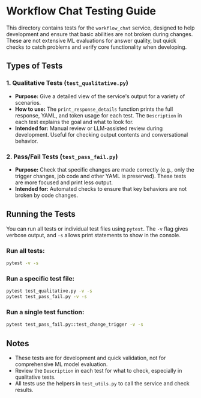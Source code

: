 # Workflow Chat Testing Guide

This directory contains tests for the `workflow_chat` service, designed to help development and ensure that basic abilities are not broken during changes. These are not extensive ML evaluations for answer quality, but quick checks to catch problems and verify core functionality when developing.

## Types of Tests

### 1. Qualitative Tests (`test_qualitative.py`)
- **Purpose:** Give a detailed view of the service's output for a variety of scenarios.
- **How to use:** The `print_response_details` function prints the full response, YAML, and token usage for each test. The `Description` in each test explains the goal and what to look for.
- **Intended for:** Manual review or LLM-assisted review during development. Useful for checking output contents and conversational behavior.

### 2. Pass/Fail Tests (`test_pass_fail.py`)
- **Purpose:** Check that specific changes are made correctly (e.g., only the trigger changes, job code and other YAML is preserved). These tests are more focused and print less output.
- **Intended for:** Automated checks to ensure that key behaviors are not broken by code changes.

## Running the Tests

You can run all tests or individual test files using `pytest`. The `-v` flag gives verbose output, and `-s` allows print statements to show in the console.

### Run all tests:
```bash
pytest -v -s
```

### Run a specific test file:
```bash
pytest test_qualitative.py -v -s
pytest test_pass_fail.py -v -s
```

### Run a single test function:
```bash
pytest test_pass_fail.py::test_change_trigger -v -s
```

## Notes
- These tests are for development and quick validation, not for comprehensive ML model evaluation.
- Review the `Description` in each test for what to check, especially in qualitative tests.
- All tests use the helpers in `test_utils.py` to call the service and check results.